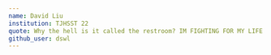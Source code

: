 ```yaml
---
name: David Liu
institution: TJHSST 22
quote: Why the hell is it called the restroom? IM FIGHTING FOR MY LIFE IN HERE!
github_user: dswl
---
```

